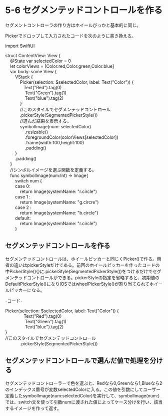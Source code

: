 # 5-6 セグメンテッドコントロールを作る

セグメントコントローラの作り方はホイールぴっかと基本的に同じ。

Pickerでドロップして入力されたコードを次のように書き換える。

  

import SwiftUI  
  
struct ContentView: View {  
    @State var selectedColor = 0  
    let colorViews = \[Color.red,Color.green,Color.blue\]  
    var body: some View {  
        VStack {  
            Picker(selection: $selectedColor, label: Text("Color")) {  
               Text("Red").tag(0)  
                Text("Green").tag(1)  
                Text("blue").tag(2)                  
            }  
            //このスタイルでセグメンテッドコントロール  
            .pickerStyle(SegmentedPickerStyle())  
            //選んだ結果を表示する。  
            symbolImage(num: selectedColor)  
                .resizable()  
                .foregroundColor(colorViews\[selectedColor\])  
                .frame(width:100,height:100)  
                .padding()  
        }  
        .padding()  
    }  
    //シンボルイメージを選ぶ関数を定義する。  
    func symbolImage(num:Int) -> Image{  
        switch num {  
        case 0:  
            return Image(systemName: "r.circle")  
        case 1 :  
            return Image(systemName: "g.circre")  
        case 2 :  
            return Image(systemName: "b.circle")  
        default:  
            return Image(systemName: "r.circle")  
        }

  

## セグメンテッドコントロールを作る

セグメンテッドコントロールは、ホイールピッカーと同じくPicker()で作る。両者の違いはpickerStyleだけである。前回のホイールピッカーを作ったコードの中PickerStyle(){}に.pickerStyle(SegmentedPickerStyle())をつけるだけでセグメンテッドコントロールができる。pickerStyleの指定を省略すると、初期値のDefaultPickerStyle()になりIOSではwheelPickerStyle()が割り当てられてホイールピッカーになる。

\-コード-

 Picker(selection: $selectedColor, label: Text("Color")) {  
               Text("Red").tag(0)  
                Text("Green").tag(1)  
                Text("blue").tag(2)                  
}  
//このスタイルでセグメンテッドコントロール  
            .pickerStyle(SegmentedPickerStyle())  

  

## セグメンテッドコントロールで選んだ値で処理を分ける

セグメンテッドコントローラーで色を選ぶと、Redなら0,Greenなら1,Blueなら2のインデックス番号が変数selectedColorに入る。この値を引数にしてユーザー定義したsymbolImage(num:selectedColor)を実行して、symbolImage(num:)では、switch文を使って引数numに渡された値によってケース分けを行い、該当するイメージを作って返す。
